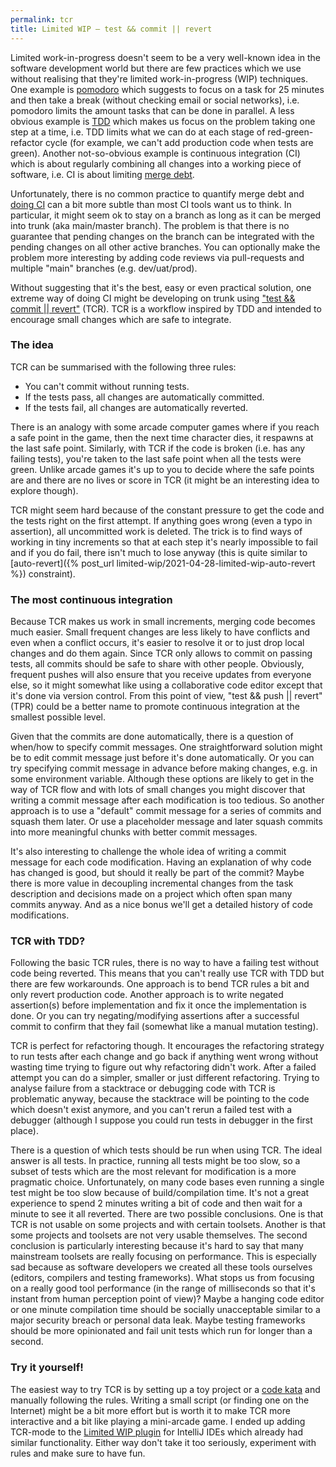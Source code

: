 ```yaml
---
permalink: tcr
title: Limited WIP — test && commit || revert
---
```


Limited work-in-progress doesn't seem to be a very well-known idea in the software development world but there are few practices which we use without realising that they're limited work-in-progress (WIP) techniques. One example is [pomodoro] which suggests to focus on a task for 25 minutes and then take a break (without checking email or social networks), i.e. pomodoro limits the amount tasks that can be done in parallel. A less obvious example is [TDD] which makes us focus on the problem taking one step at a time, i.e. TDD limits what we can do at each stage of red-green-refactor cycle (for example, we can't add production code when tests are green). Another not-so-obvious example is continuous integration (CI) which is about regularly combining all changes into a working piece of software, i.e. CI is about limiting [merge debt].

Unfortunately, there is no common practice to quantify merge debt and [doing CI] can a bit more subtle than most CI tools want us to think. In particular, it might seem ok to stay on a branch as long as it can be merged into trunk (aka main/master branch). The problem is that there is no guarantee that pending changes on the branch can be integrated with the pending changes on all other active branches. You can optionally make the problem more interesting by adding code reviews via pull-requests and multiple "main" branches (e.g. dev/uat/prod).

Without suggesting that it's the best, easy or even practical solution, one extreme way of doing CI might be developing on trunk using ["test && commit \|\| revert"][tcr] (TCR). TCR is a workflow inspired by TDD and intended to encourage small changes which are safe to integrate.


### The idea
TCR can be summarised with the following three rules:
- You can't commit without running tests.
- If the tests pass, all changes are automatically committed.
- If the tests fail, all changes are automatically reverted.

There is an analogy with some arcade computer games where if you reach a safe point in the game, then the next time character dies, it respawns at the last safe point. Similarly, with TCR if the code is broken (i.e. has any failing tests), you're taken to the last safe point when all the tests were green. Unlike arcade games it's up to you to decide where the safe points are and there are no lives or score in TCR (it might be an interesting idea to explore though).

TCR might seem hard because of the constant pressure to get the code and the tests right on the first attempt. If anything goes wrong (even a typo in assertion), all uncommitted work is deleted. The trick is to find ways of working in tiny increments so that at each step it's nearly impossible to fail and if you do fail, there isn't much to lose anyway (this is quite similar to [auto-revert]({% post_url limited-wip/2021-04-28-limited-wip-auto-revert %}) constraint).


### The most continuous integration
Because TCR makes us work in small increments, merging code becomes much easier. Small frequent changes are less likely to have conflicts and even when a conflict occurs, it's easier to resolve it or to just drop local changes and do them again. Since TCR only allows to commit on passing tests, all commits should be safe to share with other people. Obviously, frequent pushes will also ensure that you receive updates from everyone else, so it might somewhat like using a collaborative code editor except that it's done via version control. From this point of view, "test && push || revert" (TPR) could be a better name to promote continuous integration at the smallest possible level.

Given that the commits are done automatically, there is a question of when/how to specify commit messages. One straightforward solution might be to edit commit message just before it's done automatically. Or you can try specifying commit message in advance before making changes, e.g. in some environment variable. Although these options are likely to get in the way of TCR flow and with lots of small changes you might discover that writing a commit message after each modification is too tedious. So another approach is to use a "default" commit message for a series of commits and squash them later. Or use a placeholder message and later squash commits into more meaningful chunks with better commit messages.

It's also interesting to challenge the whole idea of writing a commit message for each code modification. Having an explanation of why code has changed is good, but should it really be part of the commit? Maybe there is more value in decoupling incremental changes from the task description and decisions made on a project which often span many commits anyway. And as a nice bonus we'll get a detailed history of code modifications.


### TCR with TDD?
Following the basic TCR rules, there is no way to have a failing test without code being reverted. This means that you can't really use TCR with TDD but there are few workarounds. One approach is to bend TCR rules a bit and only revert production code. Another approach is to write negated assertion(s) before implementation and fix it once the implementation is done. Or you can try negating/modifying assertions after a successful commit to confirm that they fail (somewhat like a manual mutation testing).

TCR is perfect for refactoring though. It encourages the refactoring strategy to run tests after each change and go back if anything went wrong without wasting time trying to figure out why refactoring didn't work. After a failed attempt you can do a simpler, smaller or just different refactoring. Trying to analyse failure from a stacktrace or debugging code with TCR is problematic anyway, because the stacktrace will be pointing to the code which doesn't exist anymore, and you can't rerun a failed test with a debugger (although I suppose you could run tests in debugger in the first place).

There is a question of which tests should be run when using TCR. The ideal answer is all tests. In practice, running all tests might be too slow, so a subset of tests which are the most relevant for modification is a more pragmatic choice. Unfortunately, on many code bases even running a single test might be too slow because of build/compilation time. It's not a great experience to spend 2 minutes writing a bit of code and then wait for a minute to see it all reverted. There are two possible conclusions. One is that TCR is not usable on some projects and with certain toolsets. Another is that some projects and toolsets are not very usable themselves. The second conclusion is particularly interesting because it's hard to say that many mainstream toolsets are really focusing on performance. This is especially sad because as software developers we created all these tools ourselves (editors, compilers and testing frameworks). What stops us from focusing on a really good tool performance (in the range of milliseconds so that it's instant from human perception point of view)? Maybe a hanging code editor or one minute compilation time should be socially unacceptable similar to a major security breach or personal data leak. Maybe testing frameworks should be more opinionated and fail unit tests which run for longer than a second.


### Try it yourself!
The easiest way to try TCR is by setting up a toy project or a [code kata] and manually following the rules. Writing a small script (or finding one on the Internet) might be a bit more effort but is worth it to make TCR more interactive and a bit like playing a mini-arcade game. I ended up adding TCR-mode to the [Limited WIP plugin] for IntelliJ IDEs which already had similar functionality. Either way don't take it too seriously, experiment with rules and make sure to have fun.


[TDD]: http://wiki.c2.com/?TestDrivenDevelopment
[pomodoro]: https://en.wikipedia.org/wiki/Pomodoro_Technique
[Limited WIP plugin]: https://github.com/dkandalov/limited-wip
[tcr]: https://medium.com/@kentbeck_7670/test-commit-revert-870bbd756864
[doing CI]: https://benjiweber.co.uk/blog/2020/02/12/do-you-ci
[merge debt]: http://www.chrisoldwood.com/articles/branching-strategies.html
[tcr variants]: https://medium.com/@tdeniffel/tcr-variants-test-commit-revert-bf6bd84b17d3
[code kata]: http://codekata.com